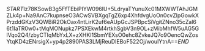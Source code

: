 $START$Iz78KSowB3g5FfTEbiPIYW096lU+5LdryaTYunuXc01MXWWTAhJGMZLk4p+Na9AnC7kupnseO3ACwSVBXgqTgZ6xp4XhfdvgUoOn0cvZlpGowkXPrzddGKzV3QWBiR2OkOax4ntLirK2uf6eAUpGcJSPBpcSiVgitZNno35cZal66t1IaTR0w0+tMqMONupkz7PSXEkwM4rtkhSgbV3n9OL+zMibMhfW5uAG5GlVqo2Q4/zbyCTIqMbYxLX+zXHKI1SbmYEXsO0ehc8ZvkeJQ7o9OencQwZosYtqKD4zENrsigX+yp4p2890PAS3LMjReuDIEBoF522Oj/wouIYtnA==$END$
